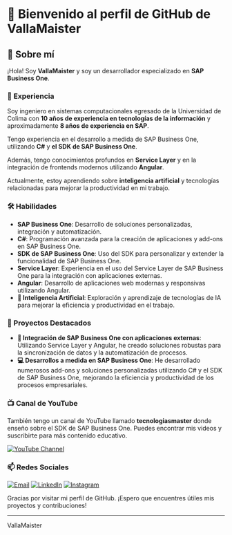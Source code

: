 # 👋 Bienvenido al perfil de GitHub de VallaMaister

## 🚀 Sobre mí

¡Hola! Soy **VallaMaister** y soy un desarrollador especializado en **SAP Business One**.

### 🎯 Experiencia

Soy ingeniero en sistemas computacionales egresado de la Universidad de Colima con **10 años de experiencia en tecnologías de la información** y aproximadamente **8 años de experiencia en SAP**.

Tengo experiencia en el desarrollo a medida de SAP Business One, utilizando **C#** y **el SDK de SAP Business One**. 

Además, tengo conocimientos profundos en **Service Layer** y en la integración de frontends modernos utilizando **Angular**.

Actualmente, estoy aprendiendo sobre **inteligencia artificial** y tecnologías relacionadas para mejorar la productividad en mi trabajo.

### 🛠️ Habilidades

- **SAP Business One**: Desarrollo de soluciones personalizadas, integración y automatización.
- **C#**: Programación avanzada para la creación de aplicaciones y add-ons en SAP Business One.
- **SDK de SAP Business One**: Uso del SDK para personalizar y extender la funcionalidad de SAP Business One.
- **Service Layer**: Experiencia en el uso del Service Layer de SAP Business One para la integración con aplicaciones externas.
- **Angular**: Desarrollo de aplicaciones web modernas y responsivas utilizando Angular.
- **🤖 Inteligencia Artificial**: Exploración y aprendizaje de tecnologías de IA para mejorar la eficiencia y productividad en el trabajo.

### 🌟 Proyectos Destacados

- **🔗 Integración de SAP Business One con aplicaciones externas**: Utilizando Service Layer y Angular, he creado soluciones robustas para la sincronización de datos y la automatización de procesos.
- **💻 Desarrollos a medida en SAP Business One**: He desarrollado numerosos add-ons y soluciones personalizadas utilizando C# y el SDK de SAP Business One, mejorando la eficiencia y productividad de los procesos empresariales.

### 📺 Canal de YouTube

También tengo un canal de YouTube llamado **tecnologiasmaster** donde enseño sobre el SDK de SAP Business One. Puedes encontrar mis videos y suscribirte para más contenido educativo.

[![YouTube Channel](https://img.shields.io/badge/YouTube-Tecnologiasmaster-red?style=for-the-badge&logo=youtube)](https://www.youtube.com/c/tecnologiasmaster)

### 📫 Redes Sociales

[![Email](https://img.shields.io/badge/Email-tecnologiasmaster@gmail.com-red?style=for-the-badge&logo=gmail)](mailto:tecnologiasmaster@gmail.com)
[![LinkedIn](https://img.shields.io/badge/LinkedIn-VallaMaister-blue?style=for-the-badge&logo=linkedin)](https://www.linkedin.com/in/oscar-eduardo-valladares-calleros-362157154/)
[![Instagram](https://img.shields.io/badge/Instagram-VallaMaister-purple?style=for-the-badge&logo=instagram)](https://www.instagram.com/oscar_valla)

Gracias por visitar mi perfil de GitHub. ¡Espero que encuentres útiles mis proyectos y contribuciones!

---

VallaMaister

